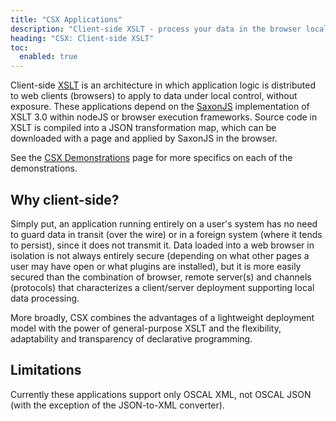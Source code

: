 ```yaml
---
title: "CSX Applications"
description: "Client-side XSLT - process your data in the browser locally"
heading: "CSX: Client-side XSLT"
toc:
  enabled: true
---
```


Client-side [XSLT](https://www.w3.org/TR/xslt-30/) is an architecture in which application logic is distributed to web clients (browsers) to apply to data under local control, without exposure. These applications depend on the [SaxonJS](https://www.npmjs.com/package/saxon-js) implementation of XSLT 3.0 within nodeJS or browser execution frameworks. Source code in XSLT is compiled into a JSON transformation map, which can be downloaded with a page and applied by SaxonJS in the browser.

See the [CSX Demonstrations](/demos/csx) page for more specifics on each of the demonstrations.

## Why client-side?

Simply put, an application running entirely on a user's system has no need to guard data in transit (over the wire) or in a foreign system (where it tends to persist), since it does not transmit it. Data loaded into a web browser in isolation is not always entirely secure (depending on what other pages a user may have open or what plugins are installed), but it is more easily secured than the combination of browser, remote server(s) and channels (protocols) that characterizes a client/server deployment supporting local data processing.

More broadly, CSX combines the advantages of a lightweight deployment model with the power of general-purpose XSLT and the flexibility, adaptability and transparency of declarative programming.

## Limitations

Currently these applications support only OSCAL XML, not OSCAL JSON (with the exception of the JSON-to-XML converter).




